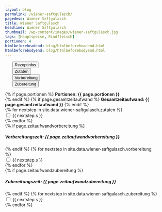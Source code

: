 ```yaml
---
layout: blog
permalink: /wiener-saftgulasch/
pagedesc: Wiener Saftgulasch
title: Wiener Saftgulasch
headline: Wiener Saftgulasch
thumbnail: /wp-content/images/wiener-saftgulasch.jpg
tags: [Hauptspeise, Rindfleisch]
portionen: 4
htmlbeforeheadend: blog/htmlbeforeheadend.html
htmlbeforebodyend: blog/htmlbeforebodyend.html
---
```

<section data-bs-version="5.1">
    <div style="max-width: 600px; margin: auto;">
        <div style="margin-bottom: 20px;">
            <ul class="nav nav-tabs" id="myTab" role="tablist" style="list-style-type: none;">
                <li class="nav-item" role="presentation">
                    <button class="nav-link active" id="info-tab" data-bs-toggle="tab" data-bs-target="#rezeptinfo-tab-pane" type="button" role="tab" aria-controls="rezeptinfo-tab-pane" aria-selected="true">Rezeptinfos</button>
                </li>
                <li class="nav-item" role="presentation">
                    <button class="nav-link" id="zutaten-tab" data-bs-toggle="tab" data-bs-target="#zutaten-tab-pane" type="button" role="tab" aria-controls="zutaten-tab-pane" aria-selected="false">Zutaten</button>
                </li>
                <li class="nav-item" role="presentation">
                    <button class="nav-link" id="vorbereitung-tab" data-bs-toggle="tab" data-bs-target="#vorbereitung-tab-pane" type="button" role="tab" aria-controls="vorbereitung-tab-pane" aria-selected="false">Vorbereitung</button>
                </li>
                <li class="nav-item" role="presentation">
                    <button class="nav-link" id="zubereitung-tab" data-bs-toggle="tab" data-bs-target="#zubereitung-tab-pane" type="button" role="tab" aria-controls="zubereitung-tab-pane" aria-selected="false">Zubereitung</button>
                </li>
            </ul>
            <div class="tab-content" id="myTabContent">
                <div class="tab-pane fade show active" id="rezeptinfo-tab-pane" role="tabpanel" aria-labelledby="home-tab" tabindex="0">
                    <!-- Rezeptinfo START -->
                    {% if  page.portionen %}
                        <b><i class="fa-solid fa-pizza-slice"></i> Portionen: <span class="badge bg-primary">{{ page.portionen }}</span><br></b>
                    {% endif %}
                    {% if page.gesamtzeitaufwand %}
                        <b><i class="fa-solid fa-hourglass-end"></i> Gesamtzeitaufwand:  <span class="badge bg-primary">{{ page.gesamtzeitaufwand }}</span></b>
                    {% endif %}
                    <!-- Rezeptinfo ENDE -->
                </div>
                <div class="tab-pane fade" id="zutaten-tab-pane" role="tabpanel" aria-labelledby="zutaten-tab" tabindex="0">
                    <!-- Zutaten START -->
                    {% for nextstep in site.data.wiener-saftgulasch.zutaten %}
                    <div class="form-check">
                        <input class="form-check-input" type="checkbox" value="" id="flexCheckDefault" />
                        <label class="form-check-label" for="flexCheckDefault">
                            {{ nextstep.s }}
                        </label>
                    </div>
                    {% endfor %}
                    <!-- Zutaten ENDE -->
                </div>
                <div class="tab-pane fade" id="vorbereitung-tab-pane" role="tabpanel" aria-labelledby="vorbereitung-tab" tabindex="0">
                    <!--  Vorbereitung START -->
                    {% if page.zeitaufwandvorbereitung %}
                        <h5><b><i class="fa-solid fa-hourglass-end"></i> Vorbereitungszeit: <span class="badge bg-primary">{{ page.zeitaufwandvorbereitung }}</span></b></h5>
                    {% endif %}
                    {% for nextstep in site.data.wiener-saftgulasch.vorbereitung %}
                    <div class="form-check">
                        <input class="form-check-input" type="checkbox" value="" id="flexCheckDefault" />
                        <label class="form-check-label" for="flexCheckDefault">
                            {{ nextstep.s }}
                        </label>
                    </div>
                    {% endfor %}
                    <!-- Vorbereitung ENDE -->
                </div>
                <div class="tab-pane fade" id="zubereitung-tab-pane" role="tabpanel" aria-labelledby="zubereitung-tab" tabindex="0">
                    <!-- Zubereitung START -->
                    {% if page.zeitaufwandzubereitung %}
                        <h5><b><i class="fa-solid fa-hourglass-end"></i> Zubereitungszeit: <span class="badge bg-primary">{{ page.zeitaufwandzubereitung }}</span></b></h5>
                    {% endif %}
                    {% for nextstep in site.data.wiener-saftgulasch.zubereitung %}
                    <div class="form-check">
                        <input class="form-check-input" type="checkbox" value="" id="flexCheckDefault" />
                        <label class="form-check-label" for="flexCheckDefault">
                            {{ nextstep.s }}
                        </label>
                    </div>
                    {% endfor %}
                    <!-- Zubereitung ENDE -->
                </div>
            </div>
        </div>
    </div>
</section>